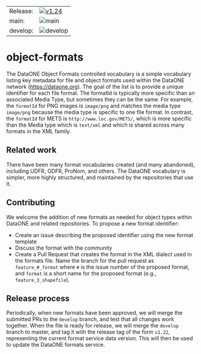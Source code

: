 | | |
|--------|------------|
|Release: | [![v1.24](https://img.shields.io/badge/object--formats-v1.24-blue.svg)](https://github.com/DataONEorg/object-formats/releases/tag/v1.24) |
|main: | ![main](https://github.com/DataONEorg/object-formats/actions/workflows/validate.yml/badge.svg?branch=main) |
|develop: | ![develop](https://github.com/DataONEorg/object-formats/actions/workflows/validate.yml/badge.svg?branch=develop) |

# object-formats

The DataONE Object Formats controlled vocabulary is a simple vocabulary listing 
key metadata for file and object formats used within the DataONE network (https://dataone.org).
The goal of the list is to provide a unique identifier for each file format. The formatId
is typically more specific than an associated Media Type, but sometimes they can be the same.
For example, the `formatId` for PNG images is `image/png` and matches the media type `image/png`
because the media type is specific to one file format. In contrast, the `formatId` for METS is
`http://www.loc.gov/METS/`, which is more specific than the Media type which is `text/xml` and which
is shared across many formats in the XML family.

## Related work

There have been many format vocabularies created (and many abandoned), including UDFR, GDFR, ProNom, and others.
The DataONE vocabulary is simpler, more highly structured, and maintained by the repositories that use it.

## Contributing

We welcome the addition of new formats as needed for object types within DataONE and related repositories.
To propose a new format identifier:

- Create an issue describing the proposed identifier using the new format template
- Discuss the format with the community
- Create a Pull Request that creates the format in the XML dialect used in the formats file. Name the branch for the pull request as `feature_#_format` where `#` is the issue number of the proposed format, and `format` is a short name for the proposed format (e.g., `feature_3_shapefile`).

## Release process

Periodically, when new formats have been approved, we will merge the submitted PRs to the `develop` branch, and test that all changes work together. When the file is ready for release, we will merge the `develop` branch to master, and tag it with the release tag of the form `v1.22`, representing the current format service data version. This will then be used to update the DataONE formats service.
